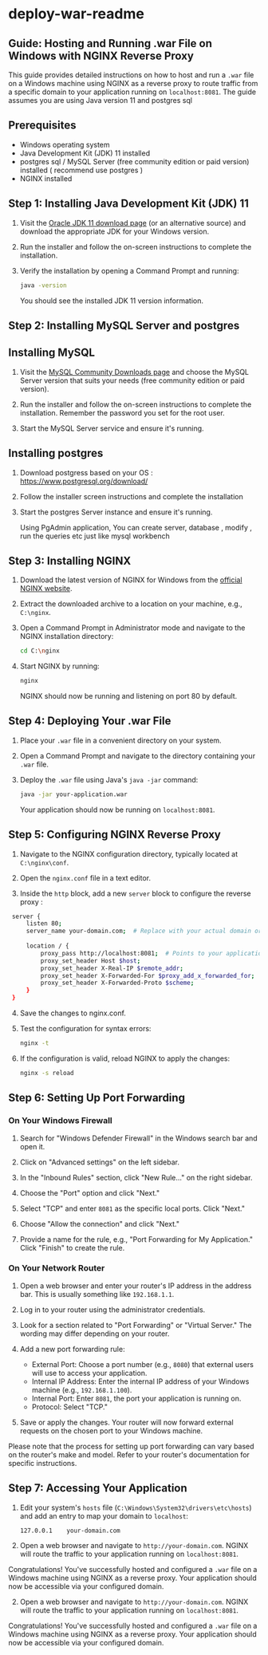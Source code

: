 # deploy-war-readme
## Guide: Hosting and Running .war File on Windows with NGINX Reverse Proxy

This guide provides detailed instructions on how to host and run a `.war` file on a Windows machine using NGINX as a reverse proxy to route traffic from a specific domain to your application running on `localhost:8081`. The guide assumes you are using Java version 11 and postgres sql
## Prerequisites

- Windows operating system
- Java Development Kit (JDK) 11 installed
- postgres sql / MySQL Server (free community edition or paid version) installed ( recommend use postgres )
- NGINX installed

## Step 1: Installing Java Development Kit (JDK) 11

1. Visit the [Oracle JDK 11 download page](https://www.oracle.com/java/technologies/javase-jdk11-downloads.html) (or an alternative source) and download the appropriate JDK for your Windows version.

2. Run the installer and follow the on-screen instructions to complete the installation.

3. Verify the installation by opening a Command Prompt and running:

   ```sh
   java -version
   ```

   You should see the installed JDK 11 version information.

## Step 2: Installing MySQL Server and postgres

##     Installing MySQL

1. Visit the [MySQL Community Downloads page](https://dev.mysql.com/downloads/mysql/) and choose the MySQL Server version that suits your needs (free community edition or paid version).

2. Run the installer and follow the on-screen instructions to complete the installation. Remember the password you set for the root user.

3. Start the MySQL Server service and ensure it's running.

##     Installing postgres

1. Download postgress based on your OS : https://www.postgresql.org/download/
2. Follow the installer screen instructions and complete the installation
3. Start the postgres Server instance and ensure it's running.

   Using PgAdmin application, You can create server, database , modify , run the queries etc just like mysql workbench

## Step 3: Installing NGINX

1. Download the latest version of NGINX for Windows from the [official NGINX website](https://nginx.org/en/download.html).

2. Extract the downloaded archive to a location on your machine, e.g., `C:\nginx`.

3. Open a Command Prompt in Administrator mode and navigate to the NGINX installation directory:

   ```sh
   cd C:\nginx
   ```

4. Start NGINX by running:

   ```sh
   nginx
   ```

   NGINX should now be running and listening on port 80 by default.

## Step 4: Deploying Your .war File

1. Place your `.war` file in a convenient directory on your system.

2. Open a Command Prompt and navigate to the directory containing your `.war` file.

3. Deploy the `.war` file using Java's `java -jar` command:

   ```sh
   java -jar your-application.war
   ```

   Your application should now be running on `localhost:8081`.

## Step 5: Configuring NGINX Reverse Proxy

1. Navigate to the NGINX configuration directory, typically located at `C:\nginx\conf`.

2. Open the `nginx.conf` file in a text editor.

3. Inside the `http` block, add a new `server` block to configure the reverse proxy :
  ```sh
   server {
       listen 80;
       server_name your-domain.com;  # Replace with your actual domain or IP
   
       location / {
           proxy_pass http://localhost:8081;  # Points to your application's local address
           proxy_set_header Host $host;
           proxy_set_header X-Real-IP $remote_addr;
           proxy_set_header X-Forwarded-For $proxy_add_x_forwarded_for;
           proxy_set_header X-Forwarded-Proto $scheme;
       }
   }
 ```

4. Save the changes to nginx.conf.

5. Test the configuration for syntax errors:
    ```sh
   nginx -t
    ```

6. If the configuration is valid, reload NGINX to apply the changes:
    ```sh
    nginx -s reload
    ```

## Step 6: Setting Up Port Forwarding

### On Your Windows Firewall

1. Search for "Windows Defender Firewall" in the Windows search bar and open it.

2. Click on "Advanced settings" on the left sidebar.

3. In the "Inbound Rules" section, click "New Rule..." on the right sidebar.

4. Choose the "Port" option and click "Next."

5. Select "TCP" and enter `8081` as the specific local ports. Click "Next."

6. Choose "Allow the connection" and click "Next."

7. Provide a name for the rule, e.g., "Port Forwarding for My Application." Click "Finish" to create the rule.

### On Your Network Router

1. Open a web browser and enter your router's IP address in the address bar. This is usually something like `192.168.1.1`.

2. Log in to your router using the administrator credentials.

3. Look for a section related to "Port Forwarding" or "Virtual Server." The wording may differ depending on your router.

4. Add a new port forwarding rule:
   - External Port: Choose a port number (e.g., `8080`) that external users will use to access your application.
   - Internal IP Address: Enter the internal IP address of your Windows machine (e.g., `192.168.1.100`).
   - Internal Port: Enter `8081`, the port your application is running on.
   - Protocol: Select "TCP."

5. Save or apply the changes. Your router will now forward external requests on the chosen port to your Windows machine.

Please note that the process for setting up port forwarding can vary based on the router's make and model. Refer to your router's documentation for specific instructions.

## Step 7: Accessing Your Application

1. Edit your system's `hosts` file (`C:\Windows\System32\drivers\etc\hosts`) and add an entry to map your domain to `localhost`:

   ```
   127.0.0.1    your-domain.com
   ```

2. Open a web browser and navigate to `http://your-domain.com`. NGINX will route the traffic to your application running on `localhost:8081`.

Congratulations! You've successfully hosted and configured a `.war` file on a Windows machine using NGINX as a reverse proxy. Your application should now be accessible via your configured domain.

2. Open a web browser and navigate to `http://your-domain.com`. NGINX will route the traffic to your application running on `localhost:8081`.

Congratulations! You've successfully hosted and configured a `.war` file on a Windows machine using NGINX as a reverse proxy. Your application should now be accessible via your configured domain.
